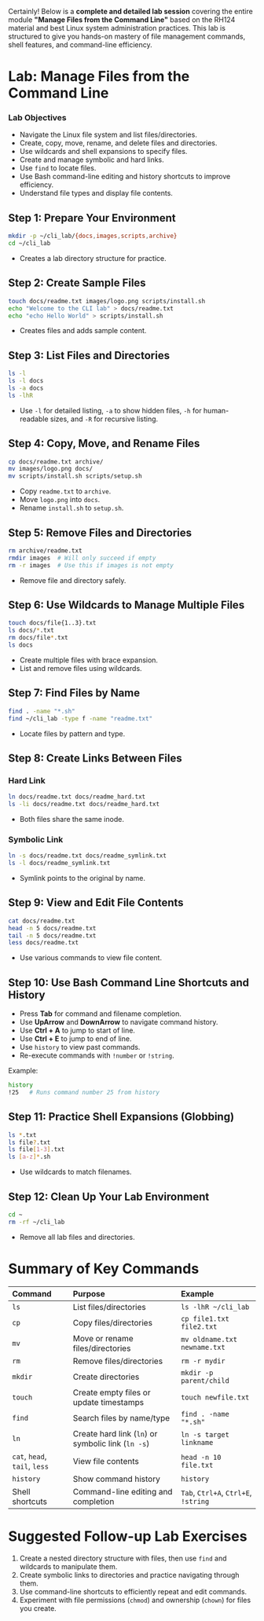 Certainly! Below is a **complete and detailed lab session** covering the entire module **"Manage Files from the Command Line"** based on the RH124 material and best Linux system administration practices. This lab is structured to give you hands-on mastery of file management commands, shell features, and command-line efficiency.

# Lab: Manage Files from the Command Line

### Lab Objectives

- Navigate the Linux file system and list files/directories.
- Create, copy, move, rename, and delete files and directories.
- Use wildcards and shell expansions to specify files.
- Create and manage symbolic and hard links.
- Use `find` to locate files.
- Use Bash command-line editing and history shortcuts to improve efficiency.
- Understand file types and display file contents.


## Step 1: Prepare Your Environment

```bash
mkdir -p ~/cli_lab/{docs,images,scripts,archive}
cd ~/cli_lab
```

- Creates a lab directory structure for practice.


## Step 2: Create Sample Files

```bash
touch docs/readme.txt images/logo.png scripts/install.sh
echo "Welcome to the CLI lab" > docs/readme.txt
echo "echo Hello World" > scripts/install.sh
```

- Creates files and adds sample content.


## Step 3: List Files and Directories

```bash
ls -l
ls -l docs
ls -a docs
ls -lhR
```

- Use `-l` for detailed listing, `-a` to show hidden files, `-h` for human-readable sizes, and `-R` for recursive listing.


## Step 4: Copy, Move, and Rename Files

```bash
cp docs/readme.txt archive/
mv images/logo.png docs/
mv scripts/install.sh scripts/setup.sh
```

- Copy `readme.txt` to `archive`.
- Move `logo.png` into `docs`.
- Rename `install.sh` to `setup.sh`.


## Step 5: Remove Files and Directories

```bash
rm archive/readme.txt
rmdir images  # Will only succeed if empty
rm -r images  # Use this if images is not empty
```

- Remove file and directory safely.


## Step 6: Use Wildcards to Manage Multiple Files

```bash
touch docs/file{1..3}.txt
ls docs/*.txt
rm docs/file*.txt
ls docs
```

- Create multiple files with brace expansion.
- List and remove files using wildcards.


## Step 7: Find Files by Name

```bash
find . -name "*.sh"
find ~/cli_lab -type f -name "readme.txt"
```

- Locate files by pattern and type.


## Step 8: Create Links Between Files

### Hard Link

```bash
ln docs/readme.txt docs/readme_hard.txt
ls -li docs/readme.txt docs/readme_hard.txt
```

- Both files share the same inode.


### Symbolic Link

```bash
ln -s docs/readme.txt docs/readme_symlink.txt
ls -l docs/readme_symlink.txt
```

- Symlink points to the original by name.


## Step 9: View and Edit File Contents

```bash
cat docs/readme.txt
head -n 5 docs/readme.txt
tail -n 5 docs/readme.txt
less docs/readme.txt
```

- Use various commands to view file content.


## Step 10: Use Bash Command Line Shortcuts and History

- Press **Tab** for command and filename completion.
- Use **UpArrow** and **DownArrow** to navigate command history.
- Use **Ctrl + A** to jump to start of line.
- Use **Ctrl + E** to jump to end of line.
- Use `history` to view past commands.
- Re-execute commands with `!number` or `!string`.

Example:

```bash
history
!25   # Runs command number 25 from history
```


## Step 11: Practice Shell Expansions (Globbing)

```bash
ls *.txt
ls file?.txt
ls file[1-3].txt
ls [a-z]*.sh
```

- Use wildcards to match filenames.


## Step 12: Clean Up Your Lab Environment

```bash
cd ~
rm -rf ~/cli_lab
```

- Remove all lab files and directories.


# Summary of Key Commands

| Command | Purpose | Example |
| :-- | :-- | :-- |
| `ls` | List files/directories | `ls -lhR ~/cli_lab` |
| `cp` | Copy files/directories | `cp file1.txt file2.txt` |
| `mv` | Move or rename files/directories | `mv oldname.txt newname.txt` |
| `rm` | Remove files/directories | `rm -r mydir` |
| `mkdir` | Create directories | `mkdir -p parent/child` |
| `touch` | Create empty files or update timestamps | `touch newfile.txt` |
| `find` | Search files by name/type | `find . -name "*.sh"` |
| `ln` | Create hard link (`ln`) or symbolic link (`ln -s`) | `ln -s target linkname` |
| `cat`, `head`, `tail`, `less` | View file contents | `head -n 10 file.txt` |
| `history` | Show command history | `history` |
| Shell shortcuts | Command-line editing and completion | `Tab`, `Ctrl+A`, `Ctrl+E`, `!string` |

# Suggested Follow-up Lab Exercises

1. Create a nested directory structure with files, then use `find` and wildcards to manipulate them.
2. Create symbolic links to directories and practice navigating through them.
3. Use command-line shortcuts to efficiently repeat and edit commands.
4. Experiment with file permissions (`chmod`) and ownership (`chown`) for files you create.